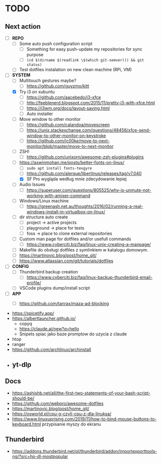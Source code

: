 # TODO

## Next action

- [ ] **REPO**
  - [ ] Some auto push configuration script
    - [ ] Something for easy push-update my repositories for sync purpose
    - [ ] `(cd $(dirname $(readlink \$(which git-semver))) && git status)`
  - [ ] Test dotfiles instalation on new clean machine (RPi, VM)
- [ ] **SYSTEM**
  - [ ] Multitouch gestures maybe?
    - [ ] https://github.com/guyzmo/kitt
  - [x] Try i3 on xubuntu
    - [ ] <https://github.com/aacebedo/i3-xfce>
    - [ ] <http://feeblenerd.blogspot.com/2015/11/pretty-i3-with-xfce.html>
    - [ ] https://i3wm.org/docs/layout-saving.html
    - [ ] Auto installer
  - [ ] Move window to other monitor
    - [ ] https://github.com/calandoa/movescreen
    - [ ] https://unix.stackexchange.com/questions/48456/xfce-send-window-to-other-monitor-on-keystroke
    - [ ] https://github.com/jc00ke/move-to-next-monitor/blob/master/move-to-next-monitor
  - [ ] ZSH!
    - [ ] https://github.com/unixorn/awesome-zsh-plugins#plugins
  - [ ] https://aswinmohan.me/posts/better-fonts-on-linux/
    - [ ] `sudo apt install fonts-texgyre`
    - [ ] https://github.com/alerque/libertinus/releases/tag/v7.040
    - [x] SF Pro wygląda według mnie zdecydowanie lepiej

  - [ ] Audio Issues
    - [ ] https://superuser.com/questions/805525/why-is-unmute-not-working-with-amixer-command
  - [ ] Windows/Linux machine
    - [ ] https://greenash.net.au/thoughts/2016/02/running-a-real-windows-install-in-virtualbox-on-linux/
  - [ ] dir structure auto create
    - [ ] project -> active projects
    - [ ] playground -> place for tests
    - [ ] foss -> place to clone external repositories
  - [ ] Custom man page for dotfiles and/or usefull commands
    - [ ] <https://www.cyberciti.biz/faq/linux-unix-creating-a-manpage/>
  - [ ] Makefile do obsługi dotfiles z symlinkiem w katalogu domowym.
  - [ ] https://martinovic.blog/post/home_git/
  - [ ] https://www.atlassian.com/git/tutorials/dotfiles
- [ ] **CONFIG**
  - [ ] Thunderbird backup creation
    - [ ] https://www.cyberciti.biz/faq/linux-backup-thunderbird-email-profile/
  - [ ] VSCode plugins dump/install script
- [ ] **APP**
  - [ ] https://github.com/tanrax/maza-ad-blocking


- <https://spicetify.app/>
- <https://albertlauncher.github.io/>
  - copyq
  - <https://claude.ai/new?q=hello>
  - Snipets spiac jako baze promptow do uzycia z claude
- htop
- ranger
- <https://github.com/archlinux/archinstall>
- yt-dlp
  -

## Docs

- https://ashishb.net/all/the-first-two-statements-of-your-bash-script-should-be/
- https://github.com/webpro/awesome-dotfiles
- https://martinovic.blog/post/home_git/
- https://osworld.pl/cpu-g-czyli-cpu-z-dla-linuksa/
- <https://www.linuxuprising.com/2019/11/how-to-bind-mouse-buttons-to-keyboard.html> przypisanie myszy do ekranu

## Thunderbird

- <https://addons.thunderbird.net/pl/thunderbird/addon/importexporttools-ng/?src=hp-dl-mostpopular>

